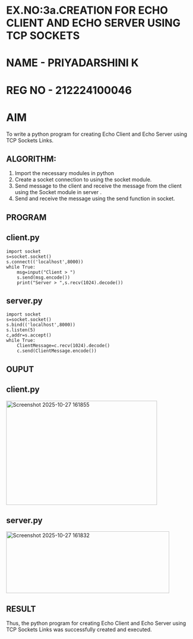 # EX.NO:3a.CREATION FOR ECHO CLIENT AND ECHO SERVER USING TCP SOCKETS
# NAME - PRIYADARSHINI K
# REG NO - 212224100046
# AIM
To write a python program for creating Echo Client and Echo Server using TCP
Sockets Links.
## ALGORITHM:
1. Import the necessary modules in python
2. Create a socket connection to using the socket module.
3. Send message to the client and receive the message from the client using the Socket module in
 server .
4. Send and receive the message using the send function in socket.
## PROGRAM
## client.py
```
import socket
s=socket.socket()
s.connect(('localhost',8000))
while True:
    msg=input("Client > ")
    s.send(msg.encode())
    print("Server > ",s.recv(1024).decode())
```

## server.py
```
import socket
s=socket.socket()
s.bind(('localhost',8000))
s.listen(5)
c,addr=s.accept()
while True:
    ClientMessage=c.recv(1024).decode()
    c.send(ClientMessage.encode())
```
## OUPUT
## client.py
<img width="406" height="280" alt="Screenshot 2025-10-27 161855" src="https://github.com/user-attachments/assets/88fa3bb6-c9f1-4ee7-b451-912b63ff33b6" />

## server.py
 <img width="439" height="166" alt="Screenshot 2025-10-27 161832" src="https://github.com/user-attachments/assets/46260c85-7dc7-4543-bdcb-e1f96a3fdab5" />

## RESULT
Thus, the python program for creating Echo Client and Echo Server using TCP Sockets Links 
was successfully created and executed.
